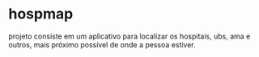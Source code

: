 # hospmap
projeto consiste em um aplicativo para localizar os hospitais, ubs, ama e outros, mais próximo possível de onde a pessoa estiver. 
